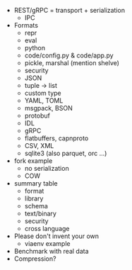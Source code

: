 - REST/gRPC = transport + serialization
    - IPC
- Formats
    - repr
	- eval
    - python
	- code/config.py & code/app.py
    - pickle, marshal (mention shelve)
	- security
    - JSON
	- tuple → list
	- custom type
    - YAML, TOML
    - msgpack, BSON
    - protobuf
	- IDL
	- gRPC
    - flatbuffers, capnproto
    - CSV, XML
    - sqlite3 (also parquet, orc ...)
- fork example
    - no serialization
    - COW
- summary table
    - format
    - library
    - schema
    - text/binary
    - security
    - cross language
- Please don't invent your own
    - viaenv example
- Benchmark with real data
- Compression?
